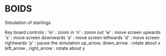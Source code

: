 # BOIDS
Simulation of starlings

Key board controls :
'm' :  zoom in
'n' :  zoom out
'w' :  move screen upwards
's' :  move screen downwards
'a' :  move screen leftwards
'd' :  move screen rightwards
'p' :  pause the simulation
up_arrow, down_arrow : rotate about x
left_arrow , right_arrow : rotate about y 
